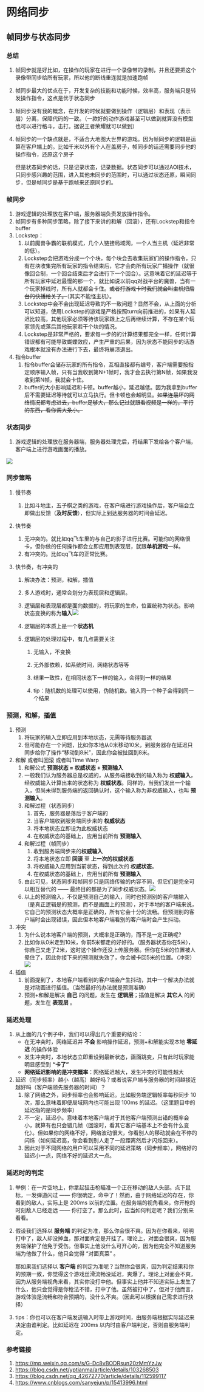 # 网络同步

## 帧同步与状态同步

### 总结

1. 帧同步就是好比如，在操作的玩家在进行一个录像带的录制，并且还要把这个录像带同步给所有玩家，所以他的断线重连就是加速跑帧

2. 帧同步最大的优点在于，开发复杂的技能和功能时候，效率高，服务端只是转发操作指令，这点是优于状态同步

3. 帧同步没有我的概念，在开发的时候就要做到操作（逻辑层）和表现（表示层）分离，保障代码的一致。（一款好的动作游戏甚至可以做到就算没有模型也可以进行格斗，击打。据说王者荣耀就可以做到）

4. 帧同步的一个缺点就是，不适合大地图大世界的游戏。因为帧同步的逻辑是运算在客户端上的。比如千米以外有个人在盖房子，帧同步的话还需要同步他的操作指令，还原这个房子

   但是状态同步的话，只是记录状态，记录数据。状态同步可以通过AOI技术，只同步感兴趣的范围，进入其他未同步的范围时，可以通过状态还原，瞬间同步，但是帧同步是基于跑帧来还原同步的。

### 帧同步

1. 游戏逻辑的处理放在客户端，服务器端负责发放操作指令。
2. 帧同步有多种同步策略，除了接下来讲的和解（回滚），还有Lockstep和指令buffer
3. Lockstep：
   1. 以前魔兽争霸的联机模式，几个人链接局域网，一个人当主机（延迟非常的低）。
   2. Lockstep会把游戏分成一个个块，每个块会去收集玩家们的操作指令，只有在块收集完所有玩家的指令结束后，它才会向所有玩家广播操作（就很像回合制，一个回合结束后才会进行下一个回合）。这意味着它的延迟等于所有玩家中延迟最慢的那一个，就比如说以前qq对战平台的魔兽，当有一个玩家掉线时，所有人就都会卡住。~~或者打游戏卡时我们就会叫主机把后台的快播给关了。~~（其实不能怪主机）。
   3. Lockstep中会不会出现延迟导致的不一致问题？显然不会，从上面的分析可以知道，使用Lockstep的游戏是严格按照turn向前推进的，如果有人延迟比较高，其他玩家必须等待该玩家跟上之后再继续计算，不存在某个玩家领先或落后其他玩家若干个块的情况。
   4. Lockstep是非常严格的，要求每一步的的计算结果都完全一样，任何计算错误都有可能导致蝴蝶效应，产生严重的后果，因为状态不能同步的话游戏根本就没有办法进行下去，最终将崩溃退出。
4. 指令buffer
   1. 指令buffer会储存玩家的所有指令，互相直接都有编号，客户端需要按指定顺序输入帧，只有当我收到第N+1帧时，我才会去执行第N帧，如果我没收到第N帧，我就会卡住。
   2. buffer的大小影响延迟和卡顿。buffer越小，延迟越低。因为我拿到buffer后不需要延迟等待就可以立马执行。但卡顿也会越明显。~~如果连最坏的网络情况都考虑进去，buffer足够大，那么记过就跟看视频是一样的，平行的东西，看你调大条小。~~

### 状态同步

1. 游戏逻辑的处理放在服务器端，服务器处理完后，将结果下发给各个客户端，客户端上进行游戏画面的播放。

![](https://gitee.com/MeguminMO/drawing-bed/raw/master//typora/202112211910165.png)

### 同步策略

1. 慢节奏

   1. 比如斗地主，五子棋之类的游戏，在客户端进行游戏操作后，客户端会立即做出反馈（**及时反馈**），但实际上到达服务器的时间会延迟。

2. 快节奏

   1. 无冲突的。就比如qq飞车里的与自己的影子进行比赛。可能你的网络很卡，但你做的任何操作都会立即应用到表现层，就跟**单机游戏**一样。
   2. 有冲突的。比如qq飞车的正常比赛。

3. 快节奏，有冲突的

   1. 解决办法：预测，和解，插值

   2. 多人游戏时，通常会划分为表现层和逻辑层。

   3. 逻辑层和表现层都是面向数据的，将玩家的生命，位置统称为状态。影响状态变换的称为**输入**![](https://gitee.com/MeguminMO/drawing-bed/raw/master//typora/202112211909069.png)

   4. 逻辑层的本质上是一个**状态机**

   5. 逻辑层的处理过程中，有几点需要关注

      1. 无输入，不变换

      2. 无外部依赖，如系统时间，网络状态等等

      3. 结果一致性，在相同状态下一样的输入，会得到一样的结果

      4. tip：随机数的处理可以使用，伪随机数。输入同一个种子会得到同一个结果

### 预测，和解，插值

1. 预测
   1. 将玩家的输入立即应用到本地状态，无需等待服务器返
   2. 但可能存在一个问题，比如你本地从0米移动10米，到服务器存在延迟只同步给你了操作“移动到8米”，因此你会被扯回到8米。
2. 和解 或者叫回滚 或者叫Time Warp
   1. 和解公式  **预测状态 = 权威状态 + 预测输入**
   2. 一般我们认为服务器总是权威的，从服务端接收到的输入称为 **权威输入**，经权威输入计算出来的状态称为 **权威状态**。同样的，当我们发出一个输入，但尚未得到服务端的返回确认时，这个输入称为非权威输入，也叫 **预测输入**。
   3. 和解过程（状态同步）
      1. 首先，服务器是落后于客户端的
      2. 当客户端收到服务端同步来的 **权威状态**
      3. 将本地状态立即设为此权威状态
      4. 在权威状态的基础上，应用当前所有 **预测输入**
   4. 和解过程（帧同步）
      1. 收到服务端同步来的**权威输入**
      2. 将本地状态立即 **回滚** 至 **上一次的权威状态**
      3. 将权威输入应用到当前状态，得到此次的 **权威状态**。
      4. 在权威状态的基础上，应用当前所有 **预测输入**
   5. 由此可见，状态同步和帧同步只是网络传输的内容不同，但它们是完全可以相互替代的 —— 最终目的都是为了同步权威状态。![](https://gitee.com/MeguminMO/drawing-bed/raw/master//typora/202112211908022.png)
   6. 以上的预测输入，不仅是预测自己的输入，同时也预测别的客户端输入（是真正逻辑是的预测，而不是画面上的预测），对于本地的客户端来说，它自己的预测状态大概率是正确的，所有它会十分的流畅。但预测别的客户端时会出现错误，因此但本地客户端看别的客户端时会产生抖动。
3. 冲突
   1. 为什么说本地客户端的预测，大概率是正确的，而不是一定正确呢?
   2. 比如你从0米走到10米，你前5米都走的好好的。（服务器状态你在5米），你自己又走了2米，这时这个操作还没上传服务器。但你在5米的位置被人晕住了，因此你接下来的预测就失效了，你会被卡回5米的位置。（冲突）![](https://gitee.com/MeguminMO/drawing-bed/raw/master//typora/202112211909061.png)
4. 插值
   1. 前面提到了，本地客户端看别的客户端会产生抖动，其中一个解决办法就是对动画进行插值。（当然最好的办法就是预测准确）
   2. 预测+和解是解决 **自己** 的问题，发生在 **逻辑层**；插值是解决 **其它人** 的问题，发生在 **表现层** 。

### 延迟处理

1. 从上面的几个例子中，我们可以得出几个重要的结论：
   - 在无冲突时，网络延迟并 **不会** 影响操作延迟，预测+和解能实现本地 **零延迟** 的操作体验
   - 发生冲突时，本地状态立即重设到最新状态，画面跳变，只有此时玩家能明显感受到 **“卡了”**
   - **网络延迟影响的是冲突概率**：网络延迟越大，发生冲突的可能性越大
2. 延迟（同步频率）越小（越高）越好吗？或者说客户端与服务器的时间越接近越好吗（客户端领先服务器的时间）？
   1. 除了网络之外，同步频率也会影响延迟。比如服务端逻辑帧率每秒同步 10 次，那么意味着即便局域网内也可能出现 100ms 的延迟。（这里题目中的延迟指的是同步频率）
   2. 不一定，延迟小。意味着本地客户端对于其他客户端预测出错的概率会小，就算有也只会错几帧（回滚时，看其它客户端基本上不会有什么变化）。但如果你的网络不好，网络波动很大，你看别人的移动就会在不停的闪烁（如何延迟高，你会看到别人走了一段距离然后才闪烁回来）。
   3. 因此对于不同网络的用户可以采用不同的延迟策略（同步频率），网络好的延迟小一点，网络不好的延迟大一点。



### 延迟时的判定

1. 举例：在一片空地上，你拿起狙击枪瞄准一个正在移动的敌人头部。点下鼠标，一发弹道闪过 —— 你很确定，命中了！然而，由于网络延迟的存在，你看到的敌人，实际上是 200ms 以前的位置。在服务端的视角看来，你开枪的时刻敌人已经走远 —— 你打空了。那么此时，应当如何判定呢？我们分别来看看。

2. 假设我们选择以 **服务端** 的判定为准，那么你会很不爽。因为在你看来，明明打中了，敌人却没掉血，那对面肯定是开挂了。理论上，对面会很爽，因为服务端保护了他免于受伤。但事实上他没什么可开心的，因为他完全不知道服务端为他做了什么，他只会觉得 “对面真菜” 。

   那如果我们选择以 **客户端** 的判定为准呢？当然你会很爽，因为判定结果和你的预期一致，你觉得这个游戏丝滑流畅没延迟，爽爆了。理论上对面会不爽，因为从服务端视角来看，其实你没打中他。但事实上他并不知道实际上发生了什么，他只会觉得是你枪法不错，打中了他。虽然被打中了，但对于他而言，游戏体验是流畅和符合预期的，没什么不爽。（因此可以根据自己需求进行抉择）

3. tips：你也可以在客户端发送输入时带上游戏时间，由服务端根据实际延迟来决定由谁判定。比如延迟在 200ms 以内时由客户端判定，否则由服务端判定。

### 参考链接

1. https://mp.weixin.qq.com/s/G-Dc8vBODRsun20zMmYzJw
2. https://blog.csdn.net/yptianma/article/details/103268503
3. https://blog.csdn.net/qq_42672770/article/details/112599117
4. https://www.cnblogs.com/sanyejun/p/15413996.html
